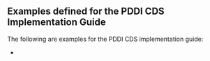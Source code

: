 
## Examples defined for the PDDI CDS Implementation Guide


The following are examples for the PDDI CDS implementation guide:

*
